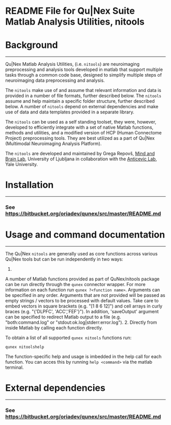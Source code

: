 # README File for Qu|Nex Suite Matlab Analysis Utilities, nitools

Background
==========
---

Qu|Nex Matlab Analysis Utilities, (i.e. `nitools`) are neuroimaging
preprocessing and analysis tools developed in matlab that support multiple 
tasks through a common code base, designed to simplify multiple steps of 
neuroimaging data preprocessing and analysis.

The `nitools` make use of and assume that relevant information and data
is provided in a number of file formats, further described below. The `nitools` 
assume and help maintain a specific folder structure, further described below.
A number of `nitools` depend on external dependencies and make use of data and
data templates provided in a separate library.

The `nitools` can be used as a self standing toolset, they were, however,
developed to efficiently integrate with a set of native Matlab functions, methods and
utilities, and a modified version of HCP (Human Connectome Project)
preprocessing tools. They are best utilized as a part of Qu|Nex (Multimodal
Neuroimaging Analysis Platform).

The `nitools`  are developed and maintained by Grega Repovš, [Mind and Brain
Lab], University of Ljubljana in collaboration with the [Anticevic Lab], Yale
University.

Installation
============
---

### See https://bitbucket.org/oriadev/qunex/src/master/README.md

Usage and command documentation
===============================
---
The Qu|Nex `nitools` are generally used as core functions across 
various Qu|Nex tools but can be run independently in two ways:

1. 
A number of Matlab functions provided as part of QuNex/nitools package can be 
run directly through the `qunex` connector wrapper. 
For more information on each function run `qunex ?<function name>`. 
Arguments can be specified in any order. Arguments that are not provided will 
be passed as empty strings / vectors to be processed with default values. 
Take care to embed vectors in square brackets (e.g. "[1 8 6 12]") and cell arrays 
in curly braces (e.g. "{'DLPFC', 'ACC','FEF'}"). 
In addition, 'saveOutput' argument can be specified to redirect Matlab
output to a file (e.g. "both:command.log" or "stdout:ok.log|stderr:error.log").
2. 
Directly from inside Matlab by calling each function directly.  

To obtain a list of all supported `qunex nitools` functions run:

`qunex nitoolshelp`

The function-specific help and usage is imbedded in the help call for each function.
You can acces this by running `help <command>` via the matlab terminal. 

External dependencies
=====================
---

### See https://bitbucket.org/oriadev/qunex/src/master/README.md


[Mind and Brain Lab]: http://mblab.si
[Anticevic Lab]: http://anticeviclab.yale.edu
